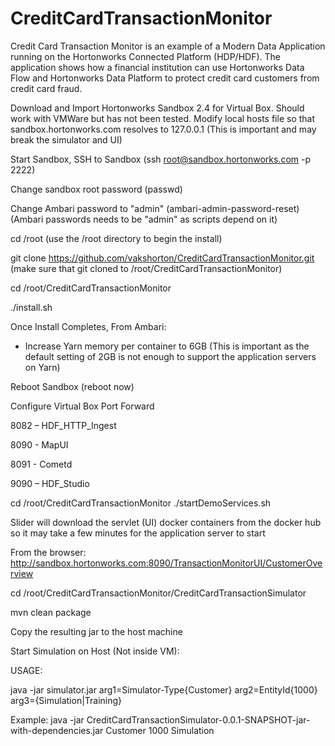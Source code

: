 # CreditCardTransactionMonitor
Credit Card Transaction Monitor is an example of a Modern Data Application running on the Hortonworks Connected Platform (HDP/HDF). The application shows how a financial institution can use Hortonworks Data Flow and Hortonworks Data Platform to protect credit card customers from credit card fraud.

Download and Import Hortonworks Sandbox 2.4 for Virtual Box. Should work with VMWare but has not been tested. Modify local hosts file so that sandbox.hortonworks.com resolves to 127.0.0.1 (This is important and may break the simulator and UI) 

Start Sandbox, SSH to Sandbox (ssh root@sandbox.hortonworks.com -p 2222)

Change sandbox root password (passwd)

Change Ambari password to "admin" (ambari-admin-password-reset) (Ambari passwords needs to be "admin" as scripts depend on it)

cd /root (use the /root directory to begin the install)

git clone https://github.com/vakshorton/CreditCardTransactionMonitor.git (make sure that git cloned to /root/CreditCardTransactionMonitor)

cd /root/CreditCardTransactionMonitor

./install.sh

Once Install Completes, From Ambari:

- Increase Yarn memory per container to 6GB (This is important as the default setting of 2GB is not enough to support the application servers on Yarn) 

Reboot Sandbox (reboot now)

Configure Virtual Box Port Forward

8082 – HDF_HTTP_Ingest

8090 - MapUI

8091 - Cometd

9090 – HDF_Studio

cd /root/CreditCardTransactionMonitor
./startDemoServices.sh

Slider will download the servlet (UI) docker containers from the docker hub so it may take a few minutes for the application server to start

From the browser: http://sandbox.hortonworks.com:8090/TransactionMonitorUI/CustomerOverview

cd /root/CreditCardTransactionMonitor/CreditCardTransactionSimulator

mvn clean package

Copy the resulting jar to the host machine

Start Simulation on Host (Not inside VM):

USAGE:

java -jar simulator.jar arg1=Simulator-Type{Customer} arg2=EntityId{1000} arg3={Simulation|Training}

Example:
java -jar CreditCardTransactionSimulator-0.0.1-SNAPSHOT-jar-with-dependencies.jar Customer 1000 Simulation
